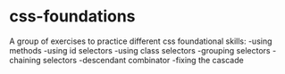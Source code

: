# css-foundations
A group of exercises to practice different css foundational skills:
-using methods
-using id selectors
-using class selectors
-grouping selectors
-chaining selectors
-descendant combinator
-fixing the cascade
